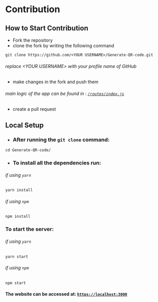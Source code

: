 # Contribution

## How to Start Contribution
- Fork the repository
- clone the fork by writing the following command

```git
git clone https://github.com/<YOUR USERNAME>/Generate-QR-code.git
```

###### replace \<YOUR USERNAME\> with your profile name of GitHub

- make changes in the fork and push them
  
###### main logic of the app can be found in : [`/routes/index.js`](../routes/index.js)

- create a pull request

## Local Setup

- ### After running the `git clone` command:
```
cd Generate-QR-code/
```

- ### To install all the dependencies run:

###### if using `yarn`
```terminal
yarn install
```

###### if using `npm`
```terminal
npm install
```

### To start the server:
###### if using `yarn`
```terminal
yarn start
```

###### if using `npm`
```terminal
npm start
```

#### The website can be accessed at: [`https://localhost:3000`](https://localhost:3000)